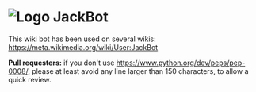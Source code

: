 ![Logo](https://upload.wikimedia.org/wikipedia/commons/f/f2/Pywikibot-logo-suggestion-mediawiki.svg)
JackBot
=======

This wiki bot has been used on several wikis: https://meta.wikimedia.org/wiki/User:JackBot

**Pull requesters:** if you don't use https://www.python.org/dev/peps/pep-0008/, 
please at least avoid any line larger than 150 characters, to allow a quick review.
